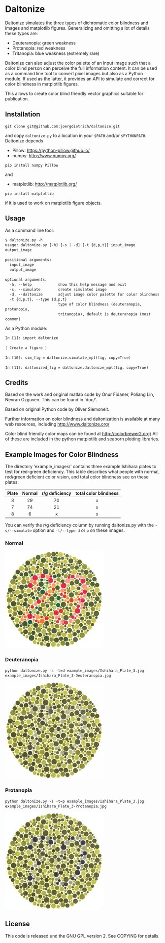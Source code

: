 # Daltonize

Daltonize simulates the three types of dichromatic color blindness and
images and matplotlib figures. Generalizing and omitting a lot of
details these types are:

* Deuteranopia: green weakness
* Protanopia: red weakness
* Tritanopia: blue weakness (extremely rare)

Daltonize can also adjust the color palette of an input image such
that a color blind person can perceive the full information
content. It can be used as a command line tool to convert pixel images
but also as a Python module. If used as the latter, it provides an API
to simulate and correct for color blindness in matplotlib figures.

This allows to create color blind friendly vector graphics suitable
for publication.

## Installation

```
git clone git@github.com:joergdietrich/daltonize.git
```

and copy `daltonize.py` to a location in your `$PATH` and/or
`$PYTHONPATH`. Daltonize depends

* Pillow: https://python-pillow.github.io/
* numpy: http://www.numpy.org/

```
pip install numpy Pillow
```

and

* matplotlib: http://matplotlib.org/

```
pip install matplotlib
```

if it is used to work on matplotlib figure objects.

## Usage

As a command line tool:

```
$ daltonize.py -h
usage: daltonize.py [-h] [-s | -d] [-t {d,p,t}] input_image output_image

positional arguments:
  input_image
  output_image

optional arguments:
  -h, --help            show this help message and exit
  -s, --simulate        create simulated image
  -d, --daltonize       adjust image color palette for color blindness
  -t {d,p,t}, --type {d,p,t}
                        type of color blindness (deuteranopia, protanopia,
                        tritanopia), default is deuteranopia (most common)
```

As a Python module:

```
In [1]: import daltonize

[ Create a figure ]

In [10]: sim_fig = daltonize.simulate_mpl(fig, copy=True)

In [11]: daltonized_fig = daltonize.daltonize_mpl(fig, copy=True)
```

## Credits

Based on the work and original matlab code by Onur Fidaner, Poliang
Lin, Nevran Ozguven. This can be found in 'doc/'.

Based on original Python code by Oliver Siemoneit.

Further information on color blindness and daltonization is available
at many web resources, including http://www.daltonize.org/

Color blind friendly color maps can be found at
http://colorbrewer2.org/ All of these are included in the python
matplotlib and seaborn plotting libraries.

## Example Images for Color Blindness

The directory 'example_images/' contains three example Ishihara plates
to test for red-green deficiency. This table describes what people
with normal, red/green deficient color vision, and total color
blindness see on these plates:

| Plate     | Normal      | r/g deficiency  | total color blindness |
|:---------:|:-----------:|:---------------:|:---------------------:|
| 3	    | 29          | 70              |       x	            |
| 7         | 74          | 21		    |       x               |
| 8	    |  6          |  x		    |       x               |

You can verify the r/g deficiency column by running daltonize.py with
the `-s/--simulate` option and `-t/--type d` or `p` on these images.

### Normal

![IshiharaPlate3](example_images/Ishihara_Plate_3.jpg)

### Deuteranopia

```
python daltonize.py -s -t=d example_images/Ishihara_Plate_3.jpg example_images/Ishihara_Plate_3-Deuteranopia.jpg
```

![IshiharaPlate3](example_images/Ishihara_Plate_3-Deuteranopia.jpg)

### Protanopia

```
python daltonize.py -s -t=p example_images/Ishihara_Plate_3.jpg example_images/Ishihara_Plate_3-Protanopia.jpg
```

![IshiharaPlate3](example_images/Ishihara_Plate_3-Protanopia.jpg)

## License

This code is released und the GNU GPL version 2. See COPYING for details.
